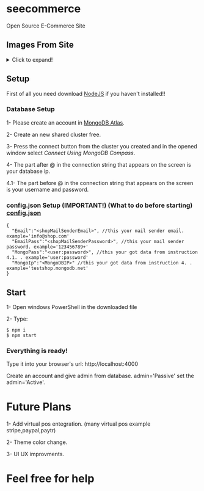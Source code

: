 # seecommerce
Open Source E-Commerce Site

## Images From Site
<details>
  <summary>Click to expand!</summary>
  
  ### Main Page
  ![Main Page](https://user-images.githubusercontent.com/58953199/179397673-cea7f00d-09cd-400d-bf6a-defda945255b.jpg)
  
  ### Sort by Categories Page
  ![Categories](https://user-images.githubusercontent.com/58953199/179398251-d83d9ae7-9569-4e4c-a04c-f412a705ff63.jpg)
  
  ### Product Page
  ![Product](https://user-images.githubusercontent.com/58953199/179398270-ed33ae9d-30d0-4196-8f89-3ee3ab0cbf5e.jpg)

  ### Cart Page
  ![Cart](https://user-images.githubusercontent.com/58953199/179397883-b451f2c3-911f-405f-9fe8-6922aec32b80.jpg)
  
  ### Account Page
  ![Account](https://user-images.githubusercontent.com/58953199/179398213-266a13fa-5bd8-4a89-a732-d27427fa4b87.jpg)

  ### Products Add,Remove,Edit Page
  ![Products](https://user-images.githubusercontent.com/58953199/179398229-eb9023f0-8e3e-406d-a70b-d31736fb3431.jpg)

  ### Shop Settings Page
  ![Shop Settings](https://user-images.githubusercontent.com/58953199/179398240-36bde4c2-76b2-4e94-ab0f-40543bcefe02.jpg)


</details>

## Setup

First of all you need download [NodeJS](https://nodejs.org/en/) if you haven't installed!!

### Database Setup

1- Please create an account in [MongoDB Atlas](https://www.mongodb.com/atlas/database).

2- Create an new shared cluster free.

3- Press the connect button from the cluster you created and in the opened window select *Connect Using MongoDB Compass*.

4-   The part after @ in the connection string that appears on the screen is your database ip.

4.1- The part before @ in the connection string that appears on the screen is your username and password.

### config.json Setup (IMPORTANT!) (What to do before starting) [config.json](https://github.com/EnesAltas/seecommerce/blob/master/config.json)

```
{
  "Email":"<shopMailSenderEmail>", //this your mail sender email. example='info@shop.com'
  "EmailPass":"<shopMailSenderPassword>", //this your mail sender password. example='123456789+'
  "MongoPass":"<user:password>", //this your got data from instruction 4.1. . example='user:password'
  "MongoIp":"<MongoDBIP>" //this your got data from instruction 4. . example='testshop.mongodb.net'
}
```
## Start

1- Open windows PowerShell in the downloaded file

2- Type:

```
$ npm i
$ npm start
```
### Everything is ready!

Type it into your browser's url: http://localhost:4000

Create an account and give admin from database. admin='Passive' set the admin='Active'.

# Future Plans

1- Add virtual pos entegration. (many virtual pos example stripe,paypal,paytr)

2- Theme color change. 

3- UI UX improvments.

# Feel free for help
